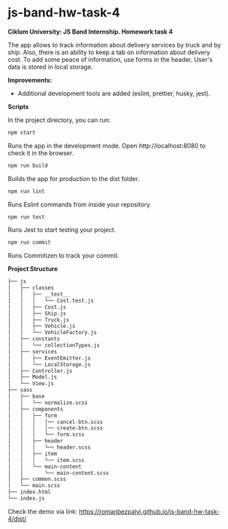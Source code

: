 # js-band-hw-task-4

**Ciklum University: JS Band Internship. Homework task 4**

The app allows to track information about delivery services by truck and by
ship. Also, there is an ability to keep a tab on information about delivery
cost. To add some peace of information, use forms in the header. User's data is
stored in local storage.

**Improvements:**

- Additional development tools are added (eslint, prettier, husky, jest).

**Scripts**

In the project directory, you can run:

```bash
npm start
```

Runs the app in the development mode. Open http://localhost:8080 to check it in
the browser.

```bash
npm run build
```

Builds the app for production to the dist folder.

```bash
npm run lint
```

Runs Eslint commands from inside your repository.

```bash
npm run test
```

Runs Jest to start testing your project.

```bash
npm run commit
```

Runs Commitizen to track your commit.

**Project Structure**

```bash
├── js
│   ├── classes
│   │   ├── __test__
│   │   │   └── Cost.test.js
│   │   ├── Cost.js
│   │   ├── Ship.js
│   │   ├── Truck.js
│   │   ├── Vehicle.js
│   │   └── VehicleFactory.js
│   ├── constants
│   │   └── collectionTypes.js
│   ├── services
│   │   ├── EventEmitter.js
│   │   └── LocalStorage.js
│   ├── Controller.js
│   ├── Model.js
│   └── View.js
├── sass
│   ├── base
│   │   └── normalize.scss
│   ├── components
│   │   ├── form
│   │   │   │── cancel-btn.scss
│   │   │   │── create-btn.scss
│   │   │   └── form.scss
│   │   ├── header
│   │   │   └── header.scss
│   │   ├── item
│   │   │   └── item.scss
│   │   └── main-content
│   │       └── main-content.scss
│   ├── common.scss
│   └── main.scss
├── index.html
└── index.js
```

Check the demo via link: https://romanbezpalyi.github.io/js-band-hw-task-4/dist/
